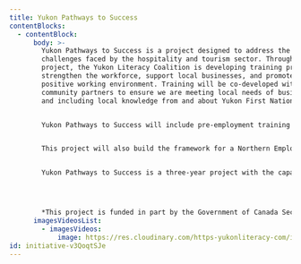 ```yaml
---
title: Yukon Pathways to Success
contentBlocks:
  - contentBlock:
      body: >-
        Yukon Pathways to Success is a project designed to address the needs and
        challenges faced by the hospitality and tourism sector. Through this
        project, the Yukon Literacy Coalition is developing training programs to
        strengthen the workforce, support local businesses, and promote a
        positive working environment. Training will be co-developed with
        community partners to ensure we are meeting local needs of businesses
        and including local knowledge from and about Yukon First Nations.


        Yukon Pathways to Success will include pre-employment training to help people build and practice the skills needed to thrive in the hospitality and tourism sector. We will also be arranging training around diversity and inclusion to ensure that everyone feels and knows they are welcome in this sector.


        This project will also build the framework for a Northern Employer of Choice program. This program will be designed using feedback from employees, thereby ensuring that workers’ experiences and opinions are valued and that operators are aware of what people are looking for in an employer.


        Yukon Pathways to Success is a three-year project with the capacity for broad reach across the Yukon. We are excited to be working on this initiative to bolster and celebrate Yukon hospitality.




        *This project is funded in part by the Government of Canada Sectorial Initiatives Program.*
      imagesVideosList:
        - imagesVideos:
            image: https://res.cloudinary.com/https-yukonliteracy-com/image/upload/q_35/v1667506153/WordMark_Bl_Rd_CMYK_ge8rfu.jpg
id: initiative-v3QoqtSJe
---
```

